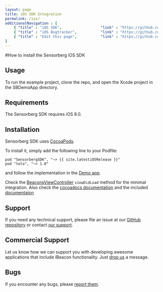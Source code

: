 ```yaml
---
layout: page
title: iOS SDK Integration
permalink: /ios/
additionalNavigation : [     
    { "title" : "iOS SDK",                  "link" : "https://github.com/sensorberg-dev/ios-sdk" },
    { "title" : "iOS Bugtracker",           "link" : "https://github.com/sensorberg-dev/ios-sdk/issues" },
    { "title" : "Edit this page",           "link" : "https://github.com/sensorberg-dev/sensorberg-dev.github.io/edit/master/ios.md" }     
]
---
```


#How to install the Sensorberg iOS SDK
## Usage

To run the example project, clone the repo, and open the Xcode project in the SBDemoApp directory.

## Requirements

The Sensorberg SDK requires iOS 8.0.

## Installation

Sensorberg SDK uses [CocoaPods](http://cocoapods.org).

To install it, simply add the following line to your Podfile:

    pod "SensorbergSDK", "~> {{ site.latestiOSRelease }}"
    pod "tolo", "~> 1.0"
                                                                           

and follow the implementation in the [Demo app](https://github.com/sensorberg-dev/ios-sdk/tree/master/SBDemoApp).

Check the [BeaconsViewController](https://github.com/sensorberg-dev/ios-sdk/blob/master/SBDemoApp/BeaconsViewController.m#L27) ```viewDidLoad``` method for the minimal integration.
Also check the [cocoadocs documentation](http://cocoadocs.org/docsets/SensorbergSDK/{{site.latestiOSRelease}}/) and the included [documentaion](https://github.com/sensorberg-dev/ios-sdk/tree/master/docs)

## Support

If you need any technical support, please file an issue at our [GitHub repository](https://github.com/sensorberg-dev/ios-sdk/issues/new) or contact [our support](https://sensorberg.zendesk.com/hc/en-us/requests/new).

## Commercial Support

Let us know how we can support you with developing awesome applications that include iBeacon functionality. Just [drop us](mailto:support@sensorberg.com) a message.

## Bugs

If you encounter any bugs, please [report them](https://github.com/sensorberg-dev/ios-sdk/issues).

<!--<div class="callout callout-info">-->
<!--    <h1><i class='fa fa-info-circle'/></i>Tip: Edit the default beacon regions</h1>-->
<!--    <p>By default, the SDK will monitor all <a href="https://sensorberg.zendesk.com/hc/en-us/articles/201635021-How-is-a-Beacon-ID-structured-">the Sensorberg beacon</a> regions and all the regions you specify at manage.sensorberg.com. If you want to only use the actual regions of your active beacons set the default regions to an empty array:<br> -->
<!--    <pre><code class="language-text" data-lang="text">SBSDKManager.setDefaultRegions(@[])</code></pre>-->
<!--    Please note, you need the <a href="http://sensorberg-dev.github.io/ios-sdk/1.0.2/">1.0.2</a> release to use this feature</p>    -->
<!--</div>-->
<br/>
<br/>
<br/>
<br/>
<br/>

